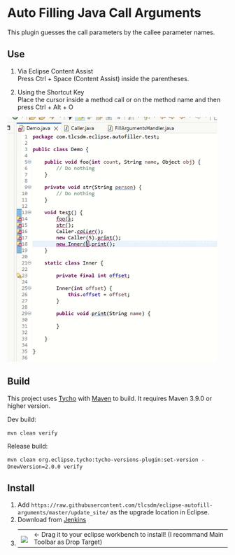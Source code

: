 # Auto Filling Java Call Arguments

This plugin guesses the call parameters by the callee parameter names.

## Use  
1. Via Eclipse Content Assist  
Press Ctrl + Space (Content Assist) inside the parentheses.

2. Using the Shortcut Key  
Place the cursor inside a method call or on the method name and then press Ctrl + Alt + O

<img src="demo.gif" alt="demo" title="demo"/>

## Build

This project uses [Tycho](https://github.com/eclipse-tycho/tycho) with [Maven](https://maven.apache.org/) to build. It requires Maven 3.9.0 or higher version.

Dev build:

```
mvn clean verify
```

Release build:

```
mvn clean org.eclipse.tycho:tycho-versions-plugin:set-version -DnewVersion=2.0.0 verify
```

## Install

1. Add `https://raw.githubusercontent.com/tlcsdm/eclipse-autofill-arguments/master/update_site/` as the upgrade location in Eclipse.
2. Download from [Jenkins](https://jenkins.tlcsdm.com/job/eclipse-plugin/job/eclipse-autofill-arguments)
3. <table style="border: none;">
  <tbody>
    <tr style="border:none;">
      <td style="vertical-align: middle; padding-top: 10px; border: none;">
        <a href='http://marketplace.eclipse.org/marketplace-client-intro?mpc_install=7012266' title='Drag and drop into a running Eclipse Indigo workspace to install eclipse-autofill-arguments'> 
          <img src='https://marketplace.eclipse.org/modules/custom/eclipsefdn/eclipsefdn_marketplace/images/btn-install.svg'/>
        </a>
      </td>
      <td style="vertical-align: middle; text-align: left; border: none;">
        ← Drag it to your eclipse workbench to install! (I recommand Main Toolbar as Drop Target)
      </td>
    </tr>
  </tbody>
</table>
